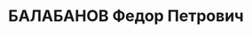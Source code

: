 ---
title: БАЛАБАНОВ Федор Петрович
description: 'Род. в 1894, б/п. Майор, помощник командира 67-го кавалерийского полка
  12-й Кубанской кавалерийской дивизии

  Арестован 23.07.1937. Приговор: ВК ВС СССР, 13.12.1938 – ВМН. Расстрелян 1938.

  Реабилитирован 11.06.1957'
---
